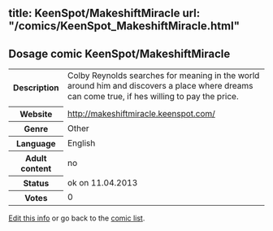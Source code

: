title: KeenSpot/MakeshiftMiracle
url: "/comics/KeenSpot_MakeshiftMiracle.html"
---
Dosage comic KeenSpot/MakeshiftMiracle
-----------------------------------------

<table class="comicinfo">
<tr>
<th>Description</th><td>Colby Reynolds searches for meaning in the world around him and discovers a place where dreams can come true, if hes willing to pay the price.</td>
</tr>
<tr>
<th>Website</th><td><a href="http://makeshiftmiracle.keenspot.com/">http://makeshiftmiracle.keenspot.com/</a></td>
</tr>
<tr>
<th>Genre</th><td>Other</td>
</tr>
<tr>
<th>Language</th><td>English</td>
</tr>
<tr>
<th>Adult content</th><td>no</td>
</tr>
<tr>
<th>Status</th><td>ok on 11.04.2013</td>
</tr>
<tr>
<th>Votes</th><td>0</div></td>
</tr>
</table>

[Edit this info](/comics/KeenSpot_MakeshiftMiracle_edit.html) or go back to the [comic list](../comic-index.html).
